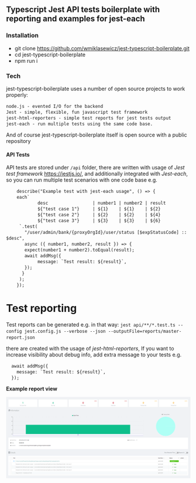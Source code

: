 ## Typescript Jest API tests boilerplate with reporting and examples for jest-each

### Installation
 - git clone https://github.com/wmiklasewicz/jest-typescript-boilerplate.git
 - cd jest-typescript-boilerplate
 - npm run i

### Tech
jest-typescript-boilerplate uses a number of open source projects to work properly:

    node.js - evented I/O for the backend
    Jest - simple, flexible, fun javascript test framework
    jest-html-reporters - simple test reports for jest tests output
    jest-each - run multiple tests using the same code base.

And of course jest-typescript-boilerplate itself is open source with a public repository

#### API Tests
API tests are stored under `/api` folder, there are written with usage of *Jest test framework*  https://jestjs.io/, and additionally integrated with *Jest-each*, so you can run multiple test scenarios with one code base e.g.

        describe("Example test with jest-each usage", () => {
        each`
                desc                 | number1 | number2 | result  
                ${"test case 1"}     | ${1}    | ${1}    | ${2}                                                       
                ${"test case 2"}     | ${2}    | ${2}    | ${4}                                             
                ${"test case 3"}     | ${3}    | ${3}    | ${6}                                                                           
         `.test(
           "/user/admin/bank/{proxyOrgId}/user/status [$expStatusCode] :: $desc",
           async ({ number1, number2, result }) => {
           expect(number1 + number2).toEqual(result);
           await addMsg({
                message: `Test result: ${result}`,
           });
          }
         );
        });

# Test reporting
Test reports can be generated e.g. in that way: 
     ```jest api/**/*.test.ts --config jest.config.js --verbose --json --outputFile=reports/master-report.json```
    
there are created with the usage of *jest-html-reporters*, If you want to increase visibility about debug info, add extra message to your tests e.g.

      await addMsg({
        message: `Test result: ${result}`,
      });

**Example report view**

![Rreport](/resources/report.png "Report")
